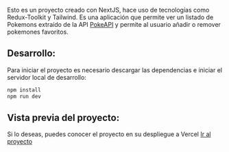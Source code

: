 Esto es un proyecto creado con NextJS, hace uso de tecnologías como Redux-Toolkit y Tailwind.
Es una aplicación que permite ver un listado de Pokemons extraído de la API [PokeAPI](https://pokeapi.co/) y permite al usuario añadir o remover pokemones favoritos.

## Desarrollo:
Para iniciar el proyecto es necesario descargar las dependencias e iniciar el servidor local de desarrollo:
```bash
npm install
npm run dev
```
## Vista previa del proyecto:
Si lo deseas, puedes conocer el proyecto en su despliegue a Vercel [Ir al proyecto](https://jh-pokeapi.vercel.app/dashboard/favorites)


